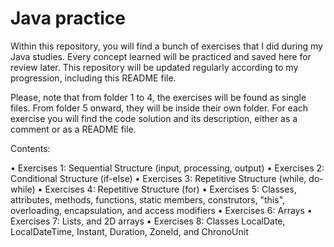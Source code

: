 # Java practice

Within this repository, you will find a bunch of exercises that I did during my Java studies. Every concept learned will be practiced and saved here for review later. This repository will be updated regularly according to my progression, including this README file.

Please, note that from folder 1 to 4, the exercises will be found as single files. From folder 5 onward, they will be inside their own folder. For each exercise you will find the code solution and its description, either as a comment or as a README file.

Contents:

• Exercises 1: Sequential Structure (input, processing, output)
• Exercises 2: Conditional Structure (if-else)
• Exercises 3: Repetitive Structure (while, do-while)
• Exercises 4: Repetitive Structure (for)
• Exercises 5: Classes, attributes, methods, functions, static members, construtors, "this", overloading, encapsulation, and access modifiers
• Exercises 6: Arrays
• Exercises 7: Lists, and 2D arrays
• Exercises 8: Classes LocalDate, LocalDateTime, Instant, Duration, ZoneId, and ChronoUnit
